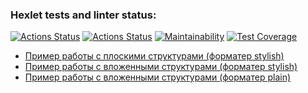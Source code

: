 ### Hexlet tests and linter status:
[![Actions Status](https://github.com/IldarNazipov/frontend-bootcamp-project-46/workflows/hexlet-check/badge.svg)](https://github.com/IldarNazipov/frontend-bootcamp-project-46/actions)
[![Actions Status](https://github.com/IldarNazipov/frontend-bootcamp-project-46/workflows/Node%20CI/badge.svg)](https://github.com/IldarNazipov/frontend-bootcamp-project-46/actions)
[![Maintainability](https://api.codeclimate.com/v1/badges/f5dbc4393657e4860705/maintainability)](https://codeclimate.com/github/IldarNazipov/frontend-bootcamp-project-46/maintainability)
[![Test Coverage](https://api.codeclimate.com/v1/badges/f5dbc4393657e4860705/test_coverage)](https://codeclimate.com/github/IldarNazipov/frontend-bootcamp-project-46/test_coverage)

* [Пример работы с плоскими структурами (форматер stylish)](https://asciinema.org/a/7hkwyG1GWWBrKHrQse6WlL7rE)
* [Пример работы с вложенными структурами (форматер stylish)](https://asciinema.org/a/mzWBBda0ZtzVjiVIyErqJhLne)
* [Пример работы с вложенными структурами (форматер plain)](https://asciinema.org/a/4VZUnbERgjQ8cNjZqNVlRk3tW)